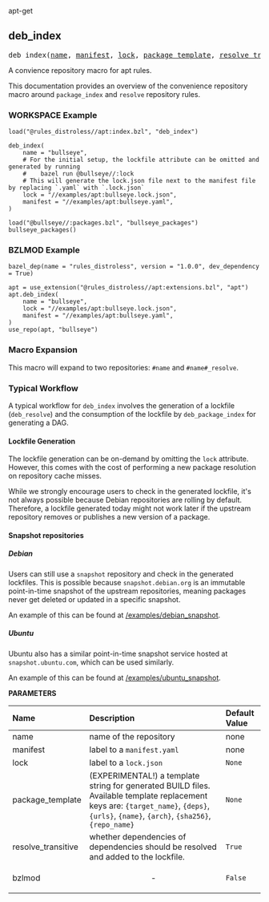 <!-- Generated with Stardoc: http://skydoc.bazel.build -->

apt-get

<a id="deb_index"></a>

## deb_index

<pre>
deb_index(<a href="#deb_index-name">name</a>, <a href="#deb_index-manifest">manifest</a>, <a href="#deb_index-lock">lock</a>, <a href="#deb_index-package_template">package_template</a>, <a href="#deb_index-resolve_transitive">resolve_transitive</a>, <a href="#deb_index-bzlmod">bzlmod</a>)
</pre>

A convience repository macro for apt rules.

This documentation provides an overview of the convenience repository macro around `package_index` and `resolve` repository rules.

### WORKSPACE Example

```starlark
load("@rules_distroless//apt:index.bzl", "deb_index")

deb_index(
    name = "bullseye",
    # For the initial setup, the lockfile attribute can be omitted and generated by running
    #    bazel run @bullseye//:lock
    # This will generate the lock.json file next to the manifest file by replacing `.yaml` with `.lock.json`
    lock = "//examples/apt:bullseye.lock.json",
    manifest = "//examples/apt:bullseye.yaml",
)

load("@bullseye//:packages.bzl", "bullseye_packages")
bullseye_packages()
```

### BZLMOD Example

```starlark
bazel_dep(name = "rules_distroless", version = "1.0.0", dev_dependency = True)

apt = use_extension("@rules_distroless//apt:extensions.bzl", "apt")
apt.deb_index(
    name = "bullseye",
    lock = "//examples/apt:bullseye.lock.json",
    manifest = "//examples/apt:bullseye.yaml",
)
use_repo(apt, "bullseye")
```

### Macro Expansion

This macro will expand to two repositories: `#name` and `#name#_resolve`.

### Typical Workflow

A typical workflow for `deb_index` involves the generation of a lockfile (`deb_resolve`) and the consumption of the lockfile by `deb_package_index` for generating a DAG.

#### Lockfile Generation

The lockfile generation can be on-demand by omitting the `lock` attribute. However, this comes with the cost of performing a new package resolution on repository cache misses.

While we strongly encourage users to check in the generated lockfile, it's not always possible because Debian repositories are rolling by default. Therefore, a lockfile generated today might not work later if the upstream repository removes or publishes a new version of a package.

#### Snapshot repositories

##### Debian
Users can still use a `snapshot` repository and check in the generated lockfiles. This is possible because `snapshot.debian.org` is an immutable point-in-time snapshot of the upstream repositories, meaning packages never get deleted or updated in a specific snapshot.

An example of this can be found at [/examples/debian_snapshot](/examples/debian_snapshot).

##### Ubuntu
Ubuntu also has a similar point-in-time snapshot service hosted at `snapshot.ubuntu.com`, which can be used similarly.

An example of this can be found at [/examples/ubuntu_snapshot](/examples/ubuntu_snapshot).


**PARAMETERS**


| Name  | Description | Default Value |
| :------------- | :------------- | :------------- |
| <a id="deb_index-name"></a>name |  name of the repository   |  none |
| <a id="deb_index-manifest"></a>manifest |  label to a <code>manifest.yaml</code>   |  none |
| <a id="deb_index-lock"></a>lock |  label to a <code>lock.json</code>   |  <code>None</code> |
| <a id="deb_index-package_template"></a>package_template |  (EXPERIMENTAL!) a template string for generated BUILD files. Available template replacement keys are: <code>{target_name}</code>, <code>{deps}</code>, <code>{urls}</code>, <code>{name}</code>, <code>{arch}</code>, <code>{sha256}</code>, <code>{repo_name}</code>   |  <code>None</code> |
| <a id="deb_index-resolve_transitive"></a>resolve_transitive |  whether dependencies of dependencies should be resolved and added to the lockfile.   |  <code>True</code> |
| <a id="deb_index-bzlmod"></a>bzlmod |  <p align="center"> - </p>   |  <code>False</code> |


